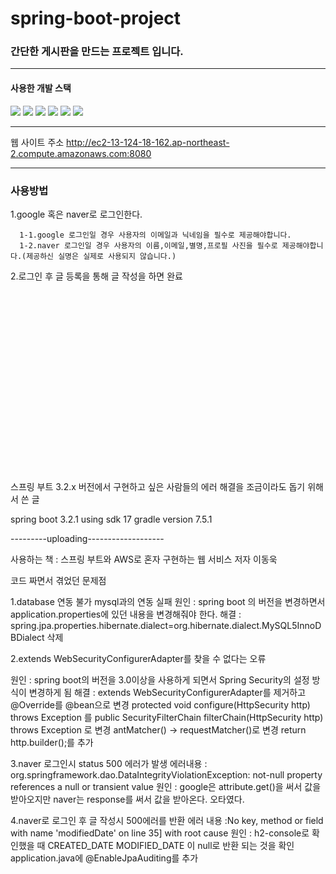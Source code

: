 # spring-boot-project
### 간단한 게시판을 만드는 프로젝트 입니다.
--------
#### 사용한 개발 스택
<img src="https://img.shields.io/badge/SpringBoot-6DB33F?style=flat-square&logo=springboot&logoColor=white"/></a>  <img src="https://img.shields.io/badge/MySQL-4479A1?style=flat-square&logo=mysql&logoColor=white"/></a>  <img src="https://img.shields.io/badge/MariaDB-003545?style=flat-square&logo=mariadb&logoColor=white"/></a>  <img src="https://img.shields.io/badge/Amazon EC2-FF9900?style=flat-square&logo=amazonec2&logoColor=white"/></a>  <img src="https://img.shields.io/badge/Amazon RDS-527FFF?style=flat-square&logo=amazonrds&logoColor=white"/></a>  <img src="https://img.shields.io/badge/JavaScript-F7DF1E?style=flat-square&logo=javascript&logoColor=white"/></a>


---------
웹 사이트 주소
http://ec2-13-124-18-162.ap-northeast-2.compute.amazonaws.com:8080

------
### 사용방법

  1.google 혹은 naver로 로그인한다.


      1-1.google 로그인일 경우 사용자의 이메일과 닉네임을 필수로 제공해야합니다. 
      1-2.naver 로그인일 경우 사용자의 이름,이메일,별명,프로필 사진을 필수로 제공해야합니다.(제공하신 실명은 실제로 사용되지 않습니다.)

  2.로그인 후 글 등록을 통해 글 작성을 하면 완료


<br><br><br><br><br><br>

<br><br><br><br><br><br><br><br><br><br><br>
스프링 부트 3.2.x 버전에서 구현하고 싶은 사람들의 에러 해결을 조금이라도 돕기 위해서 쓴 글

spring boot 3.2.1
using sdk 17
gradle version 7.5.1


---------uploading-------------------

사용하는 책 : 스프링 부트와 AWS로 혼자 구현하는 웹 서비스 
              저자 이동욱

코드 짜면서 겪었던 문제점

1.database 연동 불가
  mysql과의 연동 실패
원인 : spring boot 의 버전을 변경하면서 application.properties에 있던 내용을 변경해줘야 한다.
해결 : spring.jpa.properties.hibernate.dialect=org.hibernate.dialect.MySQL5InnoDBDialect 삭제

2.extends WebSecurityConfigurerAdapter를 찾을 수 없다는 오류

원인 : spring boot의 버전을 3.0이상을 사용하게 되면서 Spring Security의 설정 방식이 변경하게 됨
해결 : extends WebSecurityConfigurerAdapter를 제거하고
       @Override를 @bean으로 변경
       protected void configure(HttpSecurity http) throws Exception 를 public SecurityFilterChain filterChain(HttpSecurity http) throws Exception 로 변경
       antMatcher() -> requestMatcher()로 변경
       return http.builder();를 추가


3.naver 로그인시 status 500 에러가 발생
에러내용 : org.springframework.dao.DataIntegrityViolationException: not-null property references a null or transient value
원인 : google은 attribute.get()을 써서 값을 받아오지만 naver는 response를 써서 값을 받아온다. 오타였다.


4.naver로 로그인 후 글 작성시 500에러를 반환
에러 내용 :No key, method or field with name 'modifiedDate' on line 35] with root cause
원인 : h2-console로 확인했을 때 CREATED_DATE  	MODIFIED_DATE 이 null로 반환 되는 것을 확인
application.java에 @EnableJpaAuditing를 추가
